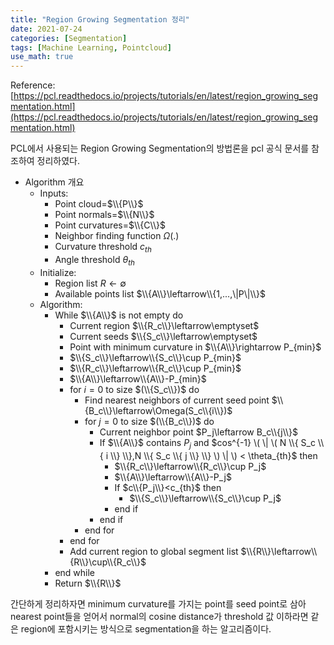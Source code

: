 ```yaml
---
title: "Region Growing Segmentation 정리"
date: 2021-07-24
categories: [Segmentation]
tags: [Machine Learning, Pointcloud]
use_math: true
---
```


Reference: [https://pcl.readthedocs.io/projects/tutorials/en/latest/region_growing_segmentation.html](https://pcl.readthedocs.io/projects/tutorials/en/latest/region_growing_segmentation.html)

PCL에서 사용되는 Region Growing Segmentation의 방법론을 pcl 공식 문서를 참조하여 정리하였다. 

- Algorithm 개요
    - Inputs:
        - Point cloud=$\\{P\\}$
        - Point normals=$\\{N\\}$
        - Point curvatures=$\\{C\\}$
        - Neighbor finding function $\Omega(.)$
        - Curvature threshold $c_{th}$
        - Angle threshold $\theta_{th}$
    - Initialize:
        - Region list $R\leftarrow\emptyset$
        - Available points list $\\{A\\}\leftarrow\\{1,...,\|P\|\\}$
    - Algorithm:
        - While $\\{A\\}$ is not empty do
            - Current region $\\{R_c\\}\leftarrow\emptyset$
            - Current seeds $\\{S_c\\}\leftarrow\emptyset$
            - Point with minimum curvature in $\\{A\\}\rightarrow P_{min}$
            - $\\{S_c\\}\leftarrow\\{S_c\\}\cup P_{min}$
            - $\\{R_c\\}\leftarrow\\{R_c\\}\cup P_{min}$
            - $\\{A\\}\leftarrow\\{A\\}-P_{min}$
            - for $i=0$ to size $(\\{S_c\\})$ do
                - Find nearest neighbors of current seed point $\\{B_c\\}\leftarrow\Omega(S_c\\{i\\})$
                - for $j=0$ to size $(\\{B_c\\})$ do
                    - Current neighbor point $P_j\leftarrow B_c\\{j\\}$
                    - If $\\{A\\}$ contains $P_j$ and $cos^{-1} \( \| \( N \\{ S_c \\{ i \\} \\},N \\{ S_c \\{ j \\} \\} \) \| \) < \theta_{th}$ then
                        - $\\{R_c\\}\leftarrow\\{R_c\\}\cup P_j$
                        - $\\{A\\}\leftarrow\\{A\\}-P_j$
                        - If $c\\{P_j\\}<c_{th}$ then
                            - $\\{S_c\\}\leftarrow\\{S_c\\}\cup P_j$
                        - end if
                    - end if
                - end for
            - end for
            - Add current region to global segment list $\\{R\\}\leftarrow\\{R\\}\cup\\{R_c\\}$
        - end while
        - Return $\\{R\\}$

간단하게 정리하자면 minimum curvature를 가지는 point를 seed point로 삼아 nearest point들을 얻어서 normal의 cosine distance가 threshold 값 이하라면 같은 region에 포함시키는 방식으로 segmentation을 하는 알고리즘이다.